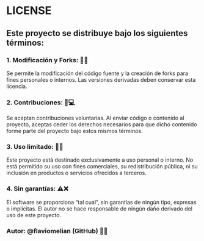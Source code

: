 # LICENSE

## Este proyecto se distribuye bajo los siguientes términos:

### 1. Modificación y Forks: 🔧🍴
   Se permite la modificación del código fuente y la creación de forks para fines personales o internos.
   Las versiones derivadas deben conservar esta licencia.

### 2. Contribuciones: 🤝💻
   Se aceptan contribuciones voluntarias. Al enviar código o contenido al proyecto, aceptas ceder los derechos
   necesarios para que dicho contenido forme parte del proyecto bajo estos mismos términos.

### 3. Uso limitado: 🚫💼
   Este proyecto está destinado exclusivamente a uso personal o interno.
   No está permitido su uso con fines comerciales, su redistribución pública, ni su inclusión en productos o servicios ofrecidos a terceros.

### 4. Sin garantías: ⚠️❌
   El software se proporciona “tal cual”, sin garantías de ningún tipo, expresas o implícitas.
   El autor no se hace responsable de ningún daño derivado del uso de este proyecto.

### Autor: @flaviomelian (GitHub) 👨‍💻
